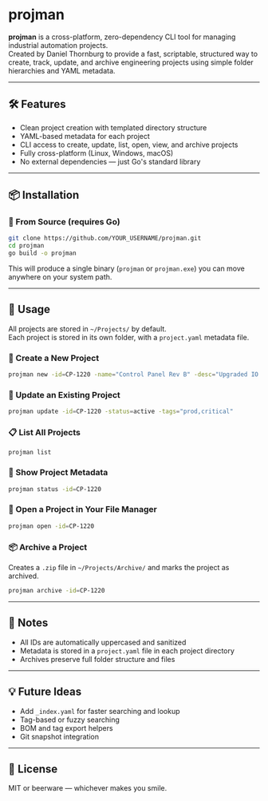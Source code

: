 # projman

**projman** is a cross-platform, zero-dependency CLI tool for managing industrial automation projects.  
Created by Daniel Thornburg to provide a fast, scriptable, structured way to create, track, update, and archive engineering projects using simple folder hierarchies and YAML metadata.

---

## 🛠 Features

- Clean project creation with templated directory structure
- YAML-based metadata for each project
- CLI access to create, update, list, open, view, and archive projects
- Fully cross-platform (Linux, Windows, macOS)
- No external dependencies — just Go's standard library

---

## 📦 Installation

### 🔧 From Source (requires Go)

```bash
git clone https://github.com/YOUR_USERNAME/projman.git
cd projman
go build -o projman
```

This will produce a single binary (`projman` or `projman.exe`) you can move anywhere on your system path.

---

## 🚀 Usage

All projects are stored in `~/Projects/` by default.  
Each project is stored in its own folder, with a `project.yaml` metadata file.

### 📁 Create a New Project

```bash
projman new -id=CP-1220 -name="Control Panel Rev B" -desc="Upgraded IO for line 2" -tags="dev,field"
```

### 📝 Update an Existing Project

```bash
projman update -id=CP-1220 -status=active -tags="prod,critical"
```

### 📋 List All Projects

```bash
projman list
```

### 🔎 Show Project Metadata

```bash
projman status -id=CP-1220
```

### 📂 Open a Project in Your File Manager

```bash
projman open -id=CP-1220
```

### 📦 Archive a Project

Creates a `.zip` file in `~/Projects/Archive/` and marks the project as archived.

```bash
projman archive -id=CP-1220
```

---

## 🧠 Notes

- All IDs are automatically uppercased and sanitized
- Metadata is stored in a `project.yaml` file in each project directory
- Archives preserve full folder structure and files

---

## 💡 Future Ideas

- Add `_index.yaml` for faster searching and lookup
- Tag-based or fuzzy searching
- BOM and tag export helpers
- Git snapshot integration

---

## 📄 License

MIT or beerware — whichever makes you smile.

